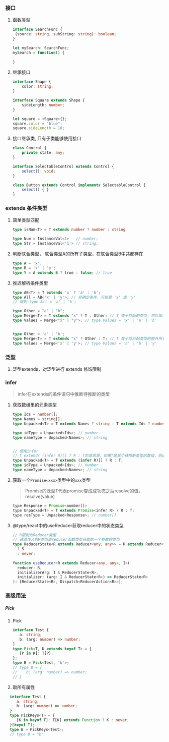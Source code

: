 ### 接口
1. 函数类型

   ```ts
   interface SearchFunc {
   	(source: string, subString: string): boolean;
   }
   
   let mySearch: SearchFunc;
   mySearch = function() {
     
   }
   ```
2. 继承接口
   ```ts
   interface Shape {
       color: string;
   }
   
   interface Square extends Shape {
       sideLength: number;
   }
   
   let square = <Square>{};
   square.color = "blue";
   square.sideLength = 10;
   ```
3. 接口继承类, 只有子类能够使用接口
   ```ts
   class Control {
       private state: any;
   }
   
   interface SelectableControl extends Control {
       select(): void;
   }
   
   class Button extends Control implements SelectableControl {
       select() { }
   }
   ```

### extends 条件类型
1. 简单类型匹配
   ```ts
   type isNum<T> = T extends number ? number : string
   
   type Num = InstanceVal<1>   // number;
   type Str = InstanceVal<'1'> // string;
   
   ```
2. 判断联合类型， 联合类型A的所有子类型，在联合类型B中共都存在
   ```ts
   type A = 'x';
   type B = 'x' | 'y';
   type Y = A extends B ? true : false; // true
   ```
3. 推迟解析条件类型
   ```ts
   type AB<T> = T extends 'x' ? 'a' : 'b';
   type All = AB<'x' | 'y'>; // 非确定条件，可能是 'x' 或 'y'
   // 得到 type All = 'a' | 'b';
   
   type Other = "a" | "b";
   type Merge<T> = T extends "x" ? T : Other; // T 等于匹配的类型，然后加上 Other 联合类型一起返回
   type Values = Merge<"x" | "y">; // type Values = 'x' | 'a' | 'b'
   
   
   type Other = 'a' | 'b';
   type Merge<T> = T extends "x" ? Other : T; // T 等于除匹配类型的额外所有类型（官方叫候选类型）
   type Values = Merge<'x' | 'y'>; // type Values = 'a' | 'b' | 'y'
   ```

### 泛型
1. 泛型extends，对泛型进行 extends 修饰限制

### infer
> infer在extends的条件语句中推断待推断的类型
1. 获取数组里的元素类型
   ```ts
   type Ids = number[];
   type Names = string[];
   type Unpacked<T> = T extends Names ? string : T extends Ids ? number : T;
   
   type idType = Unpacked<Ids>; // number
   type nameType = Unpacked<Names>; // string
   
   
   // 使用infer
   // T extends (infer R)[] ? R : T的意思是，如果T是某个待推断类型的数组，则返回推断的类型
   type Unpacked<T> = T extends (infer R)[] ? R : T;
   type idType = Unpacked<Ids>; // number
   type nameType = Unpacked<Names>; // string
   ```

2. 获取一个`Promise<xxx>`类型中的`xxx`类型
   > Promise的泛型T代表promise变成成功态之后resolve的值，resolve(value)

   ```js
   type Response = Promise<number[]>
   type Unpacked<T> = T extends Promise<infer R> ? R : T;
   type resType = Unpacked<Response>; // number[]
   ```

3. @type/react中的useReducer获取reducer中的状态类型
   ```ts
   // R限制为Reducer类型
   // 通过传入的R类型即reducer函数类型获取第一个参数的类型
   type ReducerState<R extends Reducer<any, any>> = R extends Reducer<infer S, any>
     ? S
     : never;
                                                                     
   function useReducer<R extends Reducer<any, any>, I>(
     reducer: R,
     initializerArg: I & ReducerState<R>,
     initializer: (arg: I & ReducerState<R>) => ReducerState<R>
   ): [ReducerState<R>, Dispatch<ReducerAction<R>>];
   ```



### 高级用法
##### Pick
1. Pick
   ```ts
   interface Test {
      a: string;
      b: (arg: number) => number;
   }
   type Pick<T, K extends keyof T> = {
      [P in K]: T[P];
   };
   type B = Pick<Test, 'b'>;
   // type B = {
   //    b: (arg: number) => number;
   // }
   ```
1. 取所有属性
 ```ts
   interface Test {
      a: string;
      b: (arg: number) => number;
   }
   type PickKeys<T> = {
      [K in keyof T]: T[K] extends Function ? K : never;
   }[keyof T];
   type B = PickKeys<Test>;
   // type B = "b"
   ```